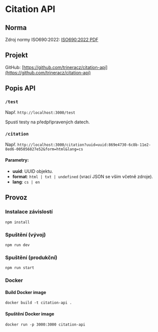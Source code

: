 # Citation API

## Norma

Zdroj normy ISO690:2022: [ISO690:2022 PDF](https://www.citace.com/Vyklad-CSN-ISO-690-2022.pdf)

## Projekt

GitHub: [https://github.com/trineracz/citation-api](https://github.com/trineracz/citation-api)

## Popis API

### `/test`

Např. `http://localhost:3000/test`

Spustí testy na předpřipravených datech.

### `/citation`

Např. `http://localhost:3000/citation?uuid=uuid:869e4730-6c8b-11e2-8ed6-005056827e52&form=html&lang=cs`

#### Parametry:

- **uuid**: UUID objektu.
- **format**: `html | txt | undefined` (vrací JSON se vším včetně zdroje).
- **lang**: `cs | en`


## Provoz

### Instalace závislostí
```
npm install
```

### Spuštění (vývoj)
```
npm run dev
```

### Spuštění (produkční)
```
npm run start
```

### Docker

#### Build Docker image
```
docker build -t citation-api .
```

#### Spuštění Docker image
```
docker run -p 3000:3000 citation-api
```
